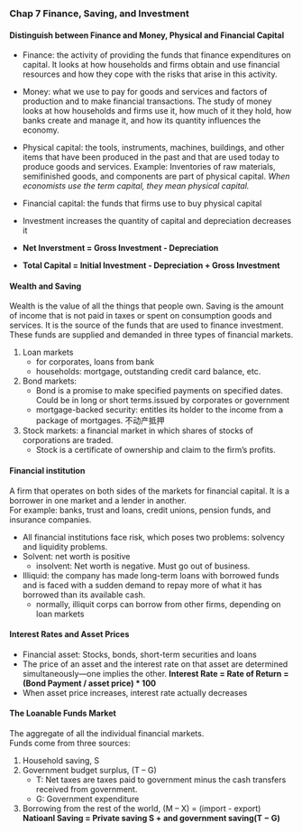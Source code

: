 ### Chap 7 Finance, Saving, and Investment

#### Distinguish between Finance and Money, Physical and Financial Capital
* Finance: the activity of providing the funds that finance expenditures on capital. It looks at how households and firms obtain and use financial resources and how they cope with the risks that arise in this activity.
* Money: what we use to pay for goods and services and factors of production and to make financial transactions. The study of money looks at how households and firms use it, how much of it they hold, how banks create and manage it, and how its quantity influences the economy.

* Physical capital: the tools, instruments, machines, buildings, and other items that have been produced in the past and that are used today to produce goods and services. Example: Inventories of raw materials, semifinished goods, and components are part of physical capital. *When economists use the term capital, they mean physical capital.* 
* Financial capital: the funds that firms use to buy physical capital
* Investment increases the quantity of capital and depreciation decreases it 
* **Net Inverstment = Gross Investment - Depreciation**
* **Total Capital = Initial Investment - Depreciation + Gross Investment**

#### Wealth and Saving
Wealth is the value of all the things that people own. Saving is the amount of income that is not paid in taxes or spent on consumption goods and services. It is the source of the funds that are used to finance investment.
These funds are supplied and demanded in three types of financial markets.
1. Loan markets
    - for corporates, loans from bank
    - households: mortgage, outstanding credit card balance, etc.
2. Bond markets: 
    - Bond is a promise to make specified payments on specified dates. Could be in long or short terms.issued by corporates or government
    - mortgage-backed security: entitles its holder to the income from a package of mortgages. 不动产抵押
3. Stock markets: a financial market in which shares of stocks of corporations are traded. 
    - Stock is a certificate of ownership and claim to the firm’s profits.

#### Financial institution
A firm that operates on both sides of the markets for financial capital. It is a borrower in one market and a lender in another.    
For example: banks, trust and loans, credit unions, pension funds, and insurance companies.    
* All financial institutions face risk, which poses two problems: solvency and liquidity problems.     
* Solvent: net worth is positive
    - insolvent: Net worth is negative. Must go out of business.
* Illiquid: the company has made long-term loans with borrowed funds and is faced with a sudden demand to repay more of what it has borrowed than its available cash.
    - normally, illiquit corps can borrow from other firms, depending on loan markets
    
#### Interest Rates and Asset Prices
* Financial asset: Stocks, bonds, short-term securities and loans
* The price of an asset and the interest rate on that asset are determined simultaneously—one implies the other. 
**Interest Rate = Rate of Return = (Bond Payment / asset price) * 100**
* When asset price increases, interest rate actually decreases

#### The Loanable Funds Market   
The aggregate of all the individual financial markets.    
Funds come from three sources:
1. Household saving, S
2. Government budget surplus, (T – G)
    * T: Net taxes are taxes paid to government minus the cash transfers received from government.
    * G: Government expenditure
3. Borrowing from the rest of the world, (M – X) = (import - export)
**Natioanl Saving = Private saving S + and government saving(T − G)**


